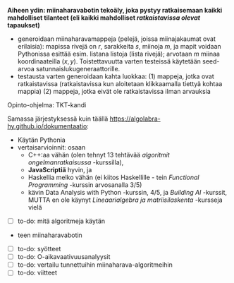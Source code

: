 <b>Aiheen ydin: miinaharavabotin tekoäly, joka pystyy ratkaisemaan kaikki mahdolliset tilanteet (eli kaikki mahdolliset *ratkaistavissa olevat* tapaukset)</b>
- generoidaan miinaharavamappeja (pelejä, joissa miinajakaumat ovat erilaisia): mapissa rivejä on $r$, sarakkeita $s$, miinoja $m$, ja mapit voidaan Pythonissa esittää esim. listana listoja (lista rivejä); arvotaan $m$ miinaa koordinaateilla $(x,y)$. Toistettavuutta varten testeissä käytetään seed-arvoa satunnaislukugeneraattorille.
- testausta varten generoidaan kahta luokkaa:
  (1) mappeja, jotka ovat ratkaistavissa (ratkaistavissa kun aloitetaan klikkaamalla tiettyä kohtaa mappia)
  (2) mappeja, jotka eivät ole ratkaistavissa ilman arvauksia

Opinto-ohjelma: TKT-kandi

Samassa järjestyksessä kuin täällä https://algolabra-hy.github.io/dokumentaatio:
- Käytän Pythonia
- vertaisarvioinnit: osaan
  - C++:aa vähän (olen tehnyt 13 tehtävää _algoritmit ongelmanratkaisussa_ -kurssilla),
  - <b>JavaScriptiä</b> hyvin, ja
  - Haskellia melko vähän (ei kiitos Haskellille - tein _Functional Programming_ -kurssin arvosanalla 3/5)
  - kävin Data Analysis with Python -kurssin, 4/5, ja _Building AI_ -kurssit, MUTTA en ole käynyt _Lineaarialgebra ja matriisilaskenta_ -kursseja vielä
- [ ] to-do: mitä algoritmeja käytän
- teen miinaharavabotin
- [ ] to-do: syötteet
- [ ] to-do: O-aikavaativuusanalyysit
- [ ] to-do: vertailu tunnettuihin miinaharava-algoritmeihin
- [ ] to-do: viitteet
